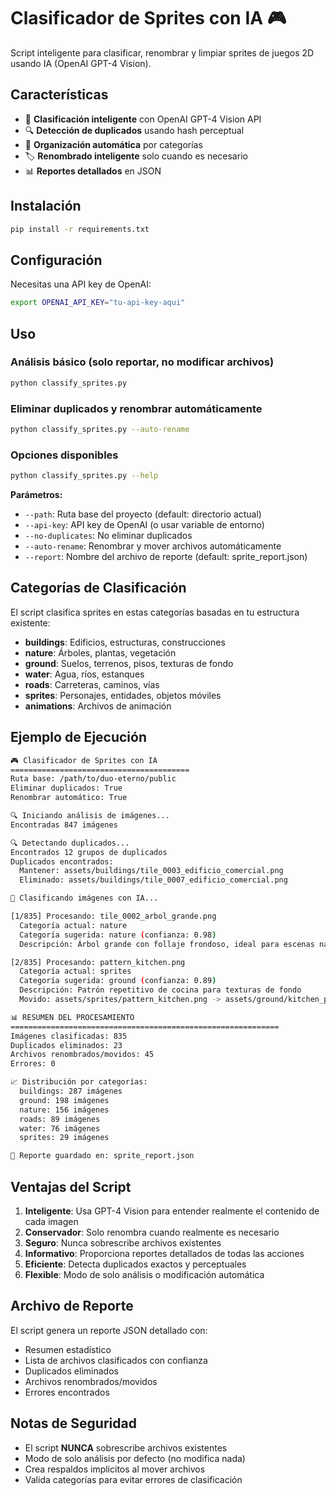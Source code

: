 # Clasificador de Sprites con IA 🎮

Script inteligente para clasificar, renombrar y limpiar sprites de juegos 2D usando IA (OpenAI GPT-4 Vision).

## Características

- 🤖 **Clasificación inteligente** con OpenAI GPT-4 Vision API
- 🔍 **Detección de duplicados** usando hash perceptual
- 📁 **Organización automática** por categorías
- 🏷️ **Renombrado inteligente** solo cuando es necesario
- 📊 **Reportes detallados** en JSON

## Instalación

```bash
pip install -r requirements.txt
```

## Configuración

Necesitas una API key de OpenAI:

```bash
export OPENAI_API_KEY="tu-api-key-aqui"
```

## Uso

### Análisis básico (solo reportar, no modificar archivos)
```bash
python classify_sprites.py
```

### Eliminar duplicados y renombrar automáticamente
```bash
python classify_sprites.py --auto-rename
```

### Opciones disponibles
```bash
python classify_sprites.py --help
```

**Parámetros:**
- `--path`: Ruta base del proyecto (default: directorio actual)
- `--api-key`: API key de OpenAI (o usar variable de entorno)
- `--no-duplicates`: No eliminar duplicados
- `--auto-rename`: Renombrar y mover archivos automáticamente
- `--report`: Nombre del archivo de reporte (default: sprite_report.json)

## Categorías de Clasificación

El script clasifica sprites en estas categorías basadas en tu estructura existente:

- **buildings**: Edificios, estructuras, construcciones
- **nature**: Árboles, plantas, vegetación
- **ground**: Suelos, terrenos, pisos, texturas de fondo
- **water**: Agua, ríos, estanques
- **roads**: Carreteras, caminos, vías
- **sprites**: Personajes, entidades, objetos móviles
- **animations**: Archivos de animación

## Ejemplo de Ejecución

```bash
🎮 Clasificador de Sprites con IA
========================================
Ruta base: /path/to/duo-eterno/public
Eliminar duplicados: True
Renombrar automático: True

🔍 Iniciando análisis de imágenes...
Encontradas 847 imágenes

🔍 Detectando duplicados...
Encontrados 12 grupos de duplicados
Duplicados encontrados:
  Mantener: assets/buildings/tile_0003_edificio_comercial.png
  Eliminado: assets/buildings/tile_0007_edificio_comercial.png

🤖 Clasificando imágenes con IA...

[1/835] Procesando: tile_0002_arbol_grande.png
  Categoría actual: nature
  Categoría sugerida: nature (confianza: 0.98)
  Descripción: Árbol grande con follaje frondoso, ideal para escenas naturales

[2/835] Procesando: pattern_kitchen.png
  Categoría actual: sprites  
  Categoría sugerida: ground (confianza: 0.89)
  Descripción: Patrón repetitivo de cocina para texturas de fondo
  Movido: assets/sprites/pattern_kitchen.png -> assets/ground/kitchen_pattern.png

📊 RESUMEN DEL PROCESAMIENTO
============================================================
Imágenes clasificadas: 835
Duplicados eliminados: 23
Archivos renombrados/movidos: 45
Errores: 0

📈 Distribución por categorías:
  buildings: 287 imágenes
  ground: 198 imágenes
  nature: 156 imágenes
  roads: 89 imágenes
  water: 76 imágenes
  sprites: 29 imágenes

📄 Reporte guardado en: sprite_report.json
```

## Ventajas del Script

1. **Inteligente**: Usa GPT-4 Vision para entender realmente el contenido de cada imagen
2. **Conservador**: Solo renombra cuando realmente es necesario
3. **Seguro**: Nunca sobrescribe archivos existentes
4. **Informativo**: Proporciona reportes detallados de todas las acciones
5. **Eficiente**: Detecta duplicados exactos y perceptuales
6. **Flexible**: Modo de solo análisis o modificación automática

## Archivo de Reporte

El script genera un reporte JSON detallado con:
- Resumen estadístico
- Lista de archivos clasificados con confianza
- Duplicados eliminados
- Archivos renombrados/movidos
- Errores encontrados

## Notas de Seguridad

- El script **NUNCA** sobrescribe archivos existentes
- Modo de solo análisis por defecto (no modifica nada)
- Crea respaldos implícitos al mover archivos
- Valida categorías para evitar errores de clasificación